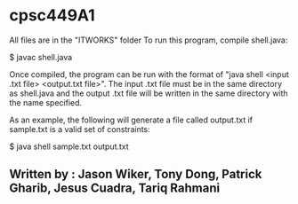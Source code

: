 # cpsc449A1
All files are in the "ITWORKS" folder
To run this program, compile shell.java:

 $ javac shell.java

Once compiled, the program can be run with the format of 
"java shell <input .txt file> <output.txt file>".
The input .txt file must be in the same directory as shell.java 
and the output .txt file will be written in the same directory
with the name specified.

As an example, the following will generate a file called
output.txt if sample.txt is a valid set of constraints:

 $ java shell sample.txt output.txt
 
 ## Written by : Jason Wiker, Tony Dong, Patrick Gharib, Jesus Cuadra, Tariq Rahmani
